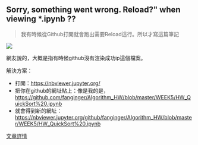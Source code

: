 
## Sorry, something went wrong. Reload?" when viewing *.ipynb ??
>我有時候從Github打開就會跑出需要Reload這行。所以才寫這篇筆記
>
![](https://i.imgur.com/oeEWk6O.png)

網友說的，大概是指有時候github沒有渲染成功ip這個檔案。

解決方案：
- 打開：https://nbviewer.jupyter.org/
- 把你在github的網址貼上：像是我的是，https://github.com/fanginger/Algorithm_HW/blob/master/WEEK5/HW_QuickSort%20.ipynb
- 就會得到新的網址：https://nbviewer.jupyter.org/github/fanginger/Algorithm_HW/blob/master/WEEK5/HW_QuickSort%20.ipynb

[文章詳情](https://github.com/iurisegtovich/PyTherm-applied-thermodynamics/issues/11)